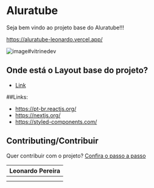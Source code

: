 # Aluratube

Seja bem vindo ao projeto base do Aluratube!!! 

https://aluratube-leonardo.vercel.app/

![image](https://user-images.githubusercontent.com/30580018/200714056-c25cee5e-5df9-4d30-a0c5-95d0eed1f4e5.png)#vitrinedev



## Onde está o Layout base do projeto?
- [Link](https://www.figma.com/file/1acrju7CLwHkSh6e7xEk9h/Aluratube?node-id=0%3A1)

##Links:
- https://pt-br.reactjs.org/
- https://nextjs.org/
- https://styled-components.com/


## Contributing/Contribuir
Quer contribuir com o projeto? [Confira o passo a passo](./CONTRIBUTING.md)

| Leonardo Pereira | 
| --- |
| <!-- CHANNEL_PROJECTS:START -->
<!-- CHANNEL_PROJECTS:END --> |
